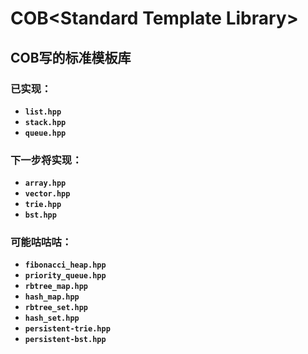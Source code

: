 # COB\<Standard Template Library\>
## COB写的标准模板库
### 已实现：
- **`list.hpp`**
- **`stack.hpp`**
- **`queue.hpp`**
### 下一步将实现：
- **`array.hpp`**
- **`vector.hpp`**
- **`trie.hpp`**
- **`bst.hpp`**
### 可能咕咕咕：
- **`fibonacci_heap.hpp`**
- **`priority_queue.hpp`**
- **`rbtree_map.hpp`**
- **`hash_map.hpp`**
- **`rbtree_set.hpp`**
- **`hash_set.hpp`**
- **`persistent-trie.hpp`**
- **`persistent-bst.hpp`**
